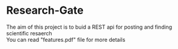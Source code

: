 # Research-Gate
The aim of this project is to buid a REST api for posting and finding scientific resaerch <br>
You can read "features.pdf" file for more details
